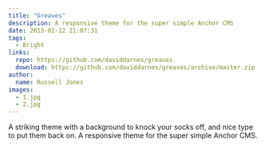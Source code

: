 ```yaml
---
title: "Greaves"
description: A responsive theme for the super simple Anchor CMS
date: 2013-02-22 21:07:31
tags:
  - Bright
links:
  repo: https://github.com/daviddarnes/greaves
  download: https://github.com/daviddarnes/greaves/archive/master.zip
author:
  name: Russell Jones
images:
  - 1.jpg
  - 2.jpg
---
```


A striking theme with a background to knock your socks off, and nice type to put them back on. A responsive theme for the super simple Anchor CMS.
